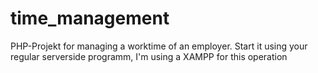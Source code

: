 # time_management
PHP-Projekt for managing a worktime of an employer.
Start it using your regular serverside programm, 
I'm using a XAMPP for this operation 


